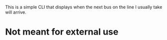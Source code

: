 
This is a simple CLI that displays when the next bus on the line I usually take will arrive.
# Not meant for external use
